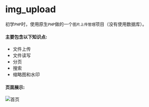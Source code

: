 # img_upload
初学`PHP`时，使用原生`PHP`做的一个`图片上传管理`项目（没有使用数据库）。  

#### 主要包含以下知识点:
* 文件上传
* 文件读写
* 分页
* 搜索
* 缩略图和水印

#### 页面展示:
![首页](https://raw.githubusercontent.com/hicolin/upload_project/master/images/index.png "index.png")



